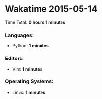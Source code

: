 # Wakatime 2015-05-14

Time Total: **0 hours 1 minutes**

### Languages:
- Python: **1 minutes** 

### Editors:
- Vim: **1 minutes** 

### Operating Systems:
- Linux: **1 minutes** 

